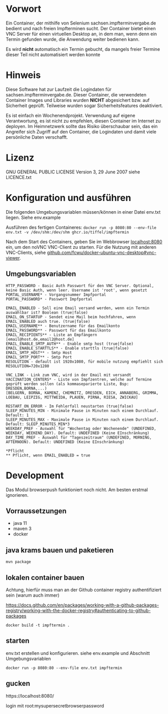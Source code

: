 # Vorwort

Ein Container, der mithilfe von Selenium sachsen.impfterminvergabe.de bedient und nach freien Impfterminen sucht. Der
Container bietet einen VNC Server für einen virtuellen Desktop an, in dem man, wenn denn ein Termin gefunden wurde, die
Anwendung weiter bedienen kann.

Es wird **nicht** automatisch ein Termin gebucht, da mangels freier Termine dieser Teil nicht automatisiert werden
konnte

# Hinweis

Diese Software hat zur Laufzeit die Logindaten für sachsen.impfterminvergabe.de. Dieser Container, die verwendeten
Container Images und Libraries wurden
**NICHT** abgesichert bzw. auf Sicherheit geprüft. Teilweise wurden sogar Sicherheitsfeatures deaktiviert.

Es ist einfach ein Wochenendprojekt. Verwendung auf eigene Verantwortung, es ist nicht zu empfehlen, diesen Container im
Internet zu deployen. Im Heimnetzwerk sollte das Risiko überschaubar sein, das ein Angreifer sich Zugriff auf den
Container, die Logindaten und damit viele persönliche Daten verschafft.

# Lizenz

GNU GENERAL PUBLIC LICENSE Version 3, 29 June 2007 siehe LICENCE.txt

# Konfiguration und ausführen

Die folgenden Umgebungsvariablen müssen/können in einer Datei env.txt liegen. Siehe env.example

Ausführen des fertigen Containeres:
```docker run -p 8080:80 --env-file env.txt -v /dev/shm:/dev/shm ghcr.io/tiffel/impftermin```

Nach dem Start des Containers, geben Sie im Webbrowser [localhost:8080](http://localhost:8080) ein, um den noVNC VNC-Client zu starten. Für die Nutzung mit anderen VNC-Clients, siehe [github.com/fcwu/docker-ubuntu-vnc-desktop#vnc-viewer](https://github.com/fcwu/docker-ubuntu-vnc-desktop#vnc-viewer).

## Umgebungsvariablen

```
HTTP_PASSWORD - Basic Auth Passwort für den VNC Server. Optional, keine Basic Auth, wenn leer. Username ist 'root', wenn gesetzt
PORTAL_USERNAME* - Vorgangsnummer Impfportal
PORTAL_PASSWORD* - Passwort Impfportal

EMAIL_ENABLED - Soll eine Email versand werden, wenn ein Termin auswählbar ist? Boolean (true|false)
EMAIL_ON_STARTUP - Sendet eine Mail beim hochfahren, wenn EMAIL_ENABLED auch true. (true|false)
EMAIL_USERNAME** - Benutzername für das Emailkonto
EMAIL_PASSWORD** - Passwort für das Emailkonto
EMAIL_RECIPIENTS** - Liste an Empfängern [email@host.de,email2@host.de]
EMAIL_ENABLE_SMTP_AUTH** - Enable smtp host (true|false)
EMAIL_ENABLE_STARTTLS** - Enable starttls (true|false)
EMAIL_SMTP_HOST** - Smtp Host
EMAIL_SMTP_PORT** - Smtp Port
RESOLUTION - default ist 1920x1080, für mobile nutzung empfiehlt sich RESOLUTION=720x1280

VNC_LINK - Link zum VNC, wird in der Email mit versandt
VACCINATION_CENTERS* - Liste von Impfzentren, welche auf Termine geprüft werden sollen (als kommaseparierte Liste, Bsp: DRESDEN,BORNA,...)
[BELGERN, BORNA, KAMENZ, CHEMNITZ, DRESDEN, EICH, ANNABERG, GRIMMA, LOEBAU, LEIPZIG, MITTWEIDA, PLAUEN, PIRNA, RIESA, ZWICKAU]

RESTART_ON_ERROR - Im Fehlerfall neustarten (true|false)
SLEEP_MINUTES_MIN - Minimale Pause in Minuten nach einem Durchlauf. Default: 1
SLEEP_MINUTES_MAX - Maximale Pause in Minuten nach einem Durchlauf. Default: SLEEP_MINUTES_MIN*3
WEEKDAY_PREF - Auswahl für "Wochentag oder Wochenende" (UNDEFINED, WEEKDAY, WEEKEND_DAY). Default: UNDEFINED (Keine EInschränkung)
DAY_TIME_PREF - Auswahl für "Tageszeitraum" (UNDEFINED, MORNING, AFTERNOON). Default: UNDEFINED (Keine EInschränkung)

*Pflicht
** Pflicht, wenn EMAIL_ENABLED = true
```


# Development

Das Modul browserpush funktioniert noch nicht. Am besten erstmal ignorieren.

## Vorraussetzungen

* java 11
* maven 3
* docker

## java krams bauen und paketieren

```mvn package```

## lokalen container bauen
Achtung, hierfür muss man an der Github container registry authentifiziert sein (warum auch immer)

https://docs.github.com/en/packages/working-with-a-github-packages-registry/working-with-the-docker-registry#authenticating-to-github-packages

```docker build -t impftermin . ```

## starten

env.txt erstellen und konfigurieren. siehe env.example und Abschnitt Umgebungsvariablen

```docker run -p 8080:80 --env-file env.txt impftermin```

## gucken

https://localhost:8080/

login mit root:mysupersecretbrowserpassword
